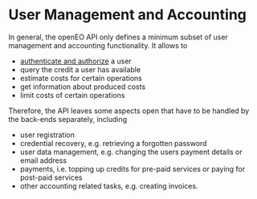 # User Management and Accounting

In general, the openEO API only defines a minimum subset of user management and accounting functionality. It allows to

* [authenticate and authorize](http://www.differencebetween.net/technology/difference-between-authentication-and-authorization/) a user
* query the credit a user has available
* estimate costs for certain operations
* get information about produced costs
* limit costs of certain operations

Therefore, the API leaves some aspects open that have to be handled by the back-ends separately, including 

* user registration
* credential recovery, e.g. retrieving a forgotten password
* user data management, e.g. changing the users payment details or email address
* payments, i.e. topping up credits for pre-paid services or paying for post-paid services
* other accounting related tasks, e.g. creating invoices.


